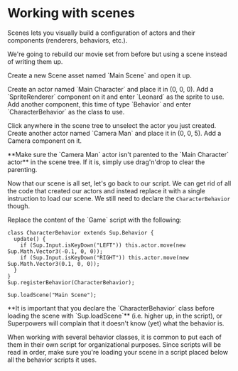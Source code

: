 # Working with scenes

Scenes lets you visually build a configuration of actors and their components (renderers, behaviors, etc.).

We're going to rebuild our movie set from before but using a scene instead of writing them up.

<div class="action">
  <p>Create a new Scene asset named `Main Scene` and open it up.
</div>

<div class="action">
  <p>Create an actor named `Main Character` and place it in (0, 0, 0).  
  Add a `SpriteRenderer` component on it and enter `Leonard` as the sprite to use.  
  Add another component, this time of type `Behavior` and enter `CharacterBehavior` as the class to use.
</div>

<div class="action">
  <p>Click anywhere in the scene tree to unselect the actor you just created.  
  Create another actor named `Camera Man` and place it in (0, 0, 5).  
  Add a Camera component on it.
</div>

<div class="note">
  <p>**Make sure the `Camera Man` actor isn't parented to the `Main Character` actor** in the scene tree.  
  If it is, simply use drag'n'drop to clear the parenting.
</div>

Now that our scene is all set, let's go back to our script. We can get rid of all the code that created our actors and instead replace it with a single instruction to load our scene. We still need to declare the `CharacterBehavior` though.

<div class="action">
  <p>Replace the content of the `Game` script with the following:
</div>

```
class CharacterBehavior extends Sup.Behavior {
  update() {
    if (Sup.Input.isKeyDown("LEFT")) this.actor.move(new Sup.Math.Vector3(-0.1, 0, 0));
    if (Sup.Input.isKeyDown("RIGHT")) this.actor.move(new Sup.Math.Vector3(0.1, 0, 0));
  }
}
Sup.registerBehavior(CharacterBehavior);

Sup.loadScene("Main Scene");
```

<div class="note">
  <p>**It is important that you declare the `CharacterBehavior` class before  loading the scene with `Sup.loadScene`** (i.e. higher up, in the script), or Superpowers will complain that it doesn't know (yet) what the behavior is.
</div>

When working with several behavior classes, it is common to put each of them in their own script for organizational purposes. Since scripts will be read in order, make sure you're loading your scene in a script placed below all the behavior scripts it uses.
